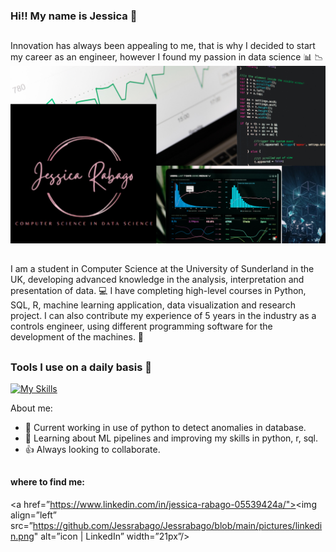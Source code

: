 ### Hi!! My name is Jessica :star2:       
##
Innovation has always been appealing to me, that is why I decided to start my career as an engineer, however I found my passion in data science :bar_chart: :chart_with_downwards_trend:
![](/pictures/k.png) 
##
I am a student in Computer Science at the University of Sunderland in the UK, developing advanced knowledge in the analysis, interpretation and presentation
of data. :computer: I have completing high-level courses in Python, SQL, R, machine learning application, data visualization and research project. I can also contribute my experience of 5 years in the industry as a controls engineer, using different programming software for the development of the machines. :office:
## 
### Tools I use on a daily basis :wrench:
[![My Skills](https://skills.thijs.gg/icons?i=py,r,mysql)](https://skills.thijs.gg)

About me:
- :floppy_disk: Current working in use of python to detect anomalies in database.
- :blue_book: Learning about ML pipelines and improving my skills in python, r, sql.
- :thumbsup: Always looking to collaborate.

##
#### where to find me:

<a href=”https://www.linkedin.com/in/jessica-rabago-05539424a/"><img align=”left” src=”https://github.com/Jessrabago/Jessrabago/blob/main/pictures/linkedin.png" alt=”icon | LinkedIn” width=”21px”/></a>

